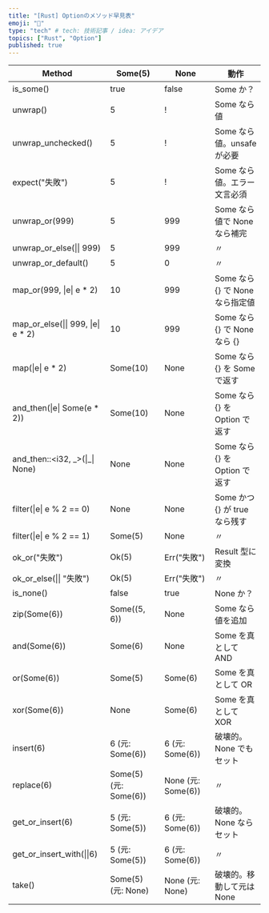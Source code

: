 ```yaml
---
title: "[Rust] Optionのメソッド早見表"
emoji: "🎉"
type: "tech" # tech: 技術記事 / idea: アイデア
topics: ["Rust", "Option"]
published: true
---
```

| Method                             | Some(5)               | None               | 動作                            |
|------------------------------------|-----------------------|--------------------|---------------------------------|
| is_some()                          | true                  | false              | Some か？                       |
| unwrap()                           |                     5 | !                  | Some なら値                     |
| unwrap_unchecked()                 |                     5 | !                  | Some なら値。unsafe が必要      |
| expect("失敗")                     |                     5 | !                  | Some なら値。エラー文言必須     |
| unwrap_or(999)                     |                     5 |                999 | Some なら値で None なら補完     |
| unwrap_or_else(\|\| 999)           |                     5 |                999 | 〃                              |
| unwrap_or_default()                |                     5 |                  0 | 〃                              |
| map_or(999, \|e\| e * 2)           |                    10 |                999 | Some なら {} で None なら指定値 |
| map_or_else(\|\| 999, \|e\| e * 2) |                    10 |                999 | Some なら {} で None なら {}    |
| map(\|e\| e * 2)                   | Some(10)              | None               | Some なら {} を Some で返す     |
| and_then(\|e\| Some(e * 2))        | Some(10)              | None               | Some なら {} を Option で返す   |
| and_then::\<i32, _\>(\|\_\| None)  | None                  | None               | Some なら {} を Option で返す   |
| filter(\|e\| e % 2 == 0)           | None                  | None               | Some かつ {} が true なら残す   |
| filter(\|e\| e % 2 == 1)           | Some(5)               | None               | 〃                              |
| ok_or("失敗")                      | Ok(5)                 | Err("失敗")        | Result 型に変換                 |
| ok_or_else(\|\| "失敗")            | Ok(5)                 | Err("失敗")        | 〃                              |
| is_none()                          | false                 | true               | None か？                       |
| zip(Some(6))                       | Some((5, 6))          | None               | Some なら値を追加               |
| and(Some(6))                       | Some(6)               | None               | Some を真として AND             |
| or(Some(6))                        | Some(5)               | Some(6)            | Some を真として OR              |
| xor(Some(6))                       | None                  | Some(6)            | Some を真として XOR             |
| insert(6)                          | 6 (元: Some(6))       | 6 (元: Some(6))    | 破壊的。None でもセット         |
| replace(6)                         | Some(5) (元: Some(6)) | None (元: Some(6)) | 〃                              |
| get_or_insert(6)                   | 5 (元: Some(5))       | 6 (元: Some(6))    | 破壊的。None ならセット         |
| get_or_insert_with(\|\|6)          | 5 (元: Some(5))       | 6 (元: Some(6))    | 〃                              |
| take()                             | Some(5) (元: None)    | None (元: None)    | 破壊的。移動して元は None       |
